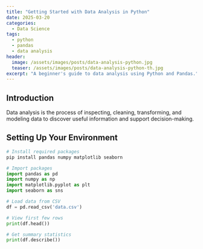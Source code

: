 ```yaml
---
title: "Getting Started with Data Analysis in Python"
date: 2025-03-20
categories:
  - Data Science
tags:
  - python
  - pandas
  - data analysis
header:
  image: /assets/images/posts/data-analysis-python.jpg
  teaser: /assets/images/posts/data-analysis-python-th.jpg
excerpt: "A beginner's guide to data analysis using Python and Pandas."
---
```


## Introduction

Data analysis is the process of inspecting, cleaning, transforming, and modeling data to discover useful information and support decision-making.

## Setting Up Your Environment

```python
# Install required packages
pip install pandas numpy matplotlib seaborn

# Import packages
import pandas as pd
import numpy as np
import matplotlib.pyplot as plt
import seaborn as sns

# Load data from CSV
df = pd.read_csv('data.csv')

# View first few rows
print(df.head())

# Get summary statistics
print(df.describe())
```



